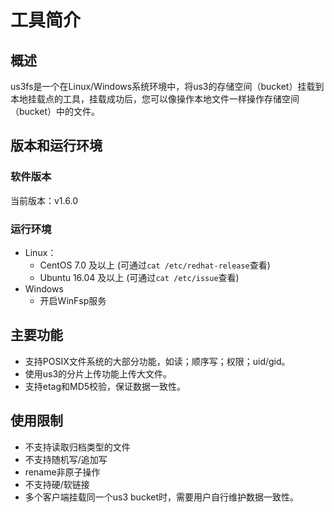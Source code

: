 # 工具简介

## 概述

us3fs是一个在Linux/Windows系统环境中，将us3的存储空间（bucket）挂载到本地挂载点的工具，挂载成功后，您可以像操作本地文件一样操作存储空间（bucket）中的文件。

## 版本和运行环境

### 软件版本

当前版本：v1.6.0

### 运行环境

- Linux：
  - CentOS 7.0 及以上 (可通过`cat /etc/redhat-release`查看)
  - Ubuntu 16.04 及以上 (可通过`cat /etc/issue`查看)
- Windows
  - 开启WinFsp服务

## 主要功能

* 支持POSIX文件系统的大部分功能，如读；顺序写；权限；uid/gid。
* 使用us3的分片上传功能上传大文件。
* 支持etag和MD5校验，保证数据一致性。

## 使用限制

* 不支持读取归档类型的文件
* 不支持随机写/追加写
* rename非原子操作
* 不支持硬/软链接
* 多个客户端挂载同一个us3 bucket时，需要用户自行维护数据一致性。

